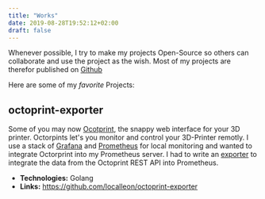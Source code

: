 ```yaml
---
title: "Works"
date: 2019-08-28T19:52:12+02:00
draft: false
---
```

Whenever possible, I try to make my projects Open-Source so others can collaborate and use the project as the wish. Most of my projects are therefor published on [Github](https://github.com/localleon)

Here are some of my *favorite* Projects:

## octoprint-exporter
Some of you may now [Ocotprint](https://octoprint.org/), the snappy web interface for your 3D printer. Octorpints let's you monitor and control your 3D-Printer remotly. I use a stack of [Grafana](https://grafana.com/) and [Prometheus](https://prometheus.io/) for local monitoring and wanted to integrate Octorprint into my Prometheus server. I had to write an [exporter](https://prometheus.io/docs/instrumenting/exporters/) to integrate the data from the Octoprint REST API into Prometheus.

- **Technologies:** Golang
- **Links:** https://github.com/localleon/octoprint-exporter
